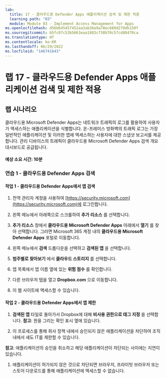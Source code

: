 ```yaml
---
lab:
  title: 17 - 클라우드용 Defender Apps 애플리케이션 검색 및 제한 적용
  learning path: "03"
  module: Module 03 - Implement Access Management for Apps
ms.openlocfilehash: d56b645457452aa3ab36a9a78ec668d270db150f
ms.sourcegitcommit: b5fc07c53b5663eaa1883cf38b70c57cd88470ca
ms.translationtype: HT
ms.contentlocale: ko-KR
ms.lasthandoff: 06/29/2022
ms.locfileid: "146741643"
---
```

# <a name="lab-17---defender-for-cloud-apps-application-discovery-and-enforcing-restrictions"></a>랩 17 - 클라우드용 Defender Apps 애플리케이션 검색 및 제한 적용

## <a name="lab-scenario"></a>랩 시나리오

클라우드용 Microsoft Defender Apps는 네트워크 트래픽의 로그를 활용하여 사용자가 액세스하는 애플리케이션을 식별합니다.  온-프레미스 방화벽의 트래픽 로그는 가장 일반적인 애플리케이션 및 이러한 앱에 액세스하는 사용자에 대한 스냅샷 보고서를 제공합니다.  관리 디바이스의 트래픽이 클라우드용 Microsoft Defender Apps 검색 개요 대시보드로 공급됩니다.

#### <a name="estimated-time-10-minutes"></a>예상 소요 시간: 10분

### <a name="exercise-1---defender-for-cloud-apps-discovery"></a>연습 1 - 클라우드용 Defender Apps 검색

#### <a name="task-1---discovery-apps-in-defender-for-cloud-apps"></a>작업 1 - 클라우드용 Defender Apps에서 앱 검색

1. 전역 관리자 계정을 사용하여 [https://security.microsoft.com](https://security.microsoft.com)에 로그인합니다.

1. 왼쪽 메뉴에서 아래쪽으로 스크롤하여 **추가 리소스** 를 선택합니다.

1. **추가 리소스** 창에서 **클라우드용 Microsoft Defender Apps** 아래에서 **열기** 를 찾아 선택합니다.  그러면 Microsoft 365 계정 내의 **클라우드용 Microsoft Defender Apps** 포털로 이동합니다.

1. 왼쪽 메뉴에서 **검색** 드롭다운을 선택하고 **검색된 앱** 을 선택합니다.

1. **범주별로 찾아보기** 에서 **클라우드 스토리지** 를 선택합니다.

1. 앱 목록에서 앱 이름 옆에 있는 **위험 점수** 를 확인합니다.  

1. 다른 브라우저 탭을 열고 **Dropbox.com** 으로 이동합니다.

1. 이 웹 사이트에 액세스할 수 있습니다.


#### <a name="task-2---restrict-apps-in-defender-for-cloud-apps"></a>작업 2 - 클라우드용 Defender Apps에서 앱 제한

1. **검색된 앱** 타일로 돌아가서 Dropbox에 대해 **비사용 권한으로 태그 지정** 을 선택합니다.  **참고**: 원을 그리는 확인 표시 옆에 있습니다.

1. 이 프로세스를 통해 회사 정책 내에서 승인되지 않은 애플리케이션을 차단하여 조직 내에서 섀도 IT를 제한할 수 있습니다.

**참고**: 애플리케이션의 승인을 취소하고 해당 애플리케이션이 차단되는 사이에는 지연이 있습니다.

1. 애플리케이션이 허가되지 않은 것으로 차단되면 브라우저, 프라이빗 브라우저 또는 스토어 다운로드를 통해 애플리케이션에 액세스할 수 없습니다.



